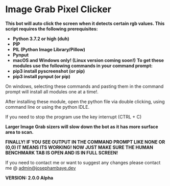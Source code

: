 # Image Grab Pixel Clicker

**This bot will auto click the screen when it detects certain rgb values. This script requires the following prerequisites:**
- **Python 3.7.2 or high (duh)**
- **PIP**
- **PIL (Python Image Library/Pillow)**
- **Pynput**
- **macOS and Windows only! (Linux version coming soon!)**
**To get these modules use the following commands in your command prompt:**
- **pip3 install pyscreenshot (or pip)**
- **pip3 install pynput (or pip)**


On windows, selecting these commands and pasting them in the command prompt will install all modules one at a time!.

After installing these module, open the python file via double clicking, using command line or using the python IDLE.


If you need to stop the program use the key interrupt (CTRL + C)

**Larger Image Grab sizers will slow down the bot as it has more surface area to scan.**

**FINALLY! IF YOU SEE OUTPUT IN THE COMMAND PROMPT LIKE NONE OR (0,0) IT MEANS ITS WORKING! NOW JUST MAKE SURE THE HUMAN BENCHMARK TAB IS OPEN AND IS IN FULL SCREEN!**

If you need to contact me or want to suggest any changes please contact me @ admin@josephambaye.dev

**VERSION: 2.0.0 Alpha**

